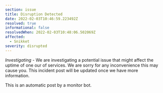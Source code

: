 ```yaml
---
section: issue
title: Disruption Detected
date: 2022-02-03T10:46:59.223492Z
resolved: true
informational: false
resolvedWhen: 2022-02-03T10:48:06.502069Z
affected:
  - Snikket
severity: disrupted
---
```

*Investigating* - We are investigating a potential issue that might affect the uptime of one our of services. We are sorry for any inconvenience this may cause you. This incident post will be updated once we have more information.

This is an automatic post by a monitor bot.
        